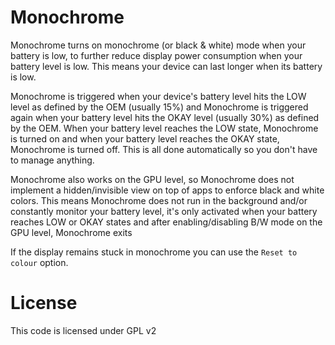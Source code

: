 # Monochrome
Monochrome turns on monochrome (or black & white) mode when your battery is low, to further reduce display power consumption when your battery level is low. This means your device can last longer when its battery is low.

Monochrome is triggered when your device's battery level hits the LOW level as defined by the OEM (usually 15%) and Monochrome is triggered again when your battery level hits the OKAY level (usually 30%) as defined by the OEM. When your battery level reaches the LOW state, Monochrome is turned on and when your battery level reaches the OKAY state, Monochrome is turned off. This is all done automatically so you don't have to manage anything. 

Monochrome also works on the GPU level, so Monochrome does not implement a hidden/invisible view on top of apps to enforce black and white colors. This means Monochrome does not run in the background and/or constantly monitor your battery level, it's only activated when your battery reaches LOW or OKAY states and after enabling/disabling B/W mode on the GPU level, Monochrome exits

If the display remains stuck in monochrome you can use the `Reset to colour` option.

# License

This code is licensed under GPL v2
